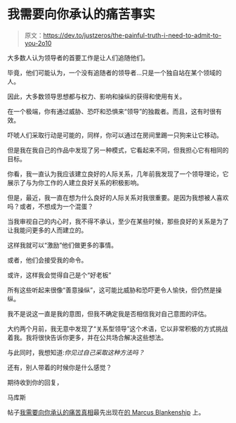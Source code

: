 # 我需要向你承认的痛苦事实

> 原文：<https://dev.to/justzeros/the-painful-truth-i-need-to-admit-to-you-2o10>

大多数人认为领导者的首要工作是让人们追随他们。

毕竟，他们可能认为，一个没有追随者的领导者…只是一个独自站在某个领域的人。

因此，大多数领导思想都与权力、影响和操纵的获得和使用有关。

在一个极端，你有通过威胁、恐吓和恐惧来“领导”的独裁者。而且，这有时很有效。

吓唬人们采取行动是可能的，同样，你可以通过在房间里踢一只狗来让它移动。

但是我在我自己的作品中发现了另一种模式，它看起来不同，但我担心它有相同的目标。

你看，我一直认为我应该建立良好的人际关系，几年前我发现了一个领导理论，它展示了与为你工作的人建立良好关系的积极影响。

但是，最近，我一直在想为什么良好的人际关系对我很重要。是因为我想被人喜欢吗？或者，不想成为一个混蛋？

当我审视自己的内心时，我不得不承认，至少在某些时候，那些良好的关系是为了让我能问更多的人而建立的。

这样我就可以“激励”他们做更多的事情。

或者，他们会接受我的命令。

或许，这样我会觉得自己是个“好老板”

所有这些听起来很像“善意操纵”，这可能比威胁和恐吓更令人愉快，但仍然是操纵。

我不是说这一直是我的意图，但我不确定我是否相信我对自己意图的评估。

大约两个月前，我无意中发现了“关系型领导”这个术语，它以非常积极的方式挑战着我。我将很快告诉你更多，并在公共场合解决这些想法。

与此同时，我想知道:*你见过自己采取这种方法吗？*

还有，别人带着的时候你是什么感觉？

期待收到你的回复，

马库斯

帖子[我需要向你承认的痛苦真相](https://marcusblankenship.com/the-painful-truth-i-need-to-admit-to-you/)最先出现在[的 Marcus Blankenship](https://marcusblankenship.com) 上。